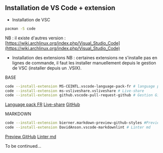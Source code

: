 ## Installation de VS Code + extension

* Installation de VSC
```bash
pacman -S code
```
NB : il existe d'autres version : [https://wiki.archlinux.org/index.php/Visual_Studio_Code](https://wiki.archlinux.org/index.php/Visual_Studio_Code)

* Installation des extensions
NB : certaines extensions ne s'installe pas en lignes de commande, il faut les installer manuellement depuis le gestion de VSC (installer depuis un .VSIX).

BASE
```bash
code --install-extension MS-CEINTL.vscode-language-pack-fr # language pack en FR
code --install-extension ms-vsliveshare.vsliveshare # Live-share
code --install-extension github.vscode-pull-request-github # Gestion GitHub directement dans VSC
```
[Language pack FR](https://marketplace.visualstudio.com/items?itemName=MS-CEINTL.vscode-language-pack-fr)
[Live-share](https://marketplace.visualstudio.com/items?itemName=MS-vsliveshare.vsliveshare)
[GitHub](https://marketplace.visualstudio.com/items?itemName=GitHub.vscode-pull-request-github)

MARKDOWN
```bash
code --install-extension bierner.markdown-preview-github-styles #Preview comme GitHub
code --install-extension DavidAnson.vscode-markdownlint # Linter md
```
[Preview GitHub](https://marketplace.visualstudio.com/items?itemName=bierner.markdown-preview-github-styles)
[Linter md](https://marketplace.visualstudio.com/items?itemName=DavidAnson.vscode-markdownlint)

To be continued...